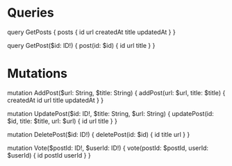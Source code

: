 # Queries

query GetPosts {
posts {
id
url
createdAt
title
updatedAt
}
}

query GetPost($id: ID!) {
post(id: $id) {
id
url
title
}
}

# Mutations

mutation AddPost($url: String, $title: String) {
addPost(url: $url, title: $title) {
createdAt
id
url
title
updatedAt
}
}

mutation UpdatePost($id: ID!, $title: String, $url: String) {
updatePost(id: $id, title: $title, url: $url) {
id
url
title
}
}

mutation DeletePost($id: ID!) {
deletePost(id: $id) {
id
title
url
}
}

mutation Vote($postId: ID!, $userId: ID!) {
vote(postId: $postId, userId: $userId) {
id
postId
userId
}
}

